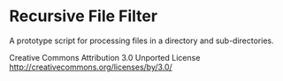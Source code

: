 Recursive File Filter
=====================

A prototype script for processing files in a directory and sub-directories.

Creative Commons Attribution 3.0 Unported License
http://creativecommons.org/licenses/by/3.0/
